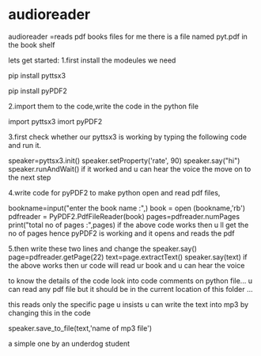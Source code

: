 # audioreader
audioreader =reads pdf books files for me 
there is a file named pyt.pdf in the book shelf

lets  get started:
 1.first install the modeules we need 
   
   pip install pyttsx3

   pip install pyPDF2

2.import them to the code,write the code in the python file
   
   import pyttsx3
   imort pyPDF2

3.first check whether our pyttsx3 is working by typing the following code and run it.
   
   speaker=pyttsx3.init()
   speaker.setProperty('rate', 90)
   speaker.say("hi")
   speaker.runAndWait()
if it worked  and  u can hear the voice  the move on to the next step

4.write code for pyPDF2 to make python open and read  pdf files,
   
   bookname=input("enter the book name :",)
   book = open (bookname,'rb')
   pdfreader = PyPDF2.PdfFileReader(book)
   pages=pdfreader.numPages
   print("total no of pages :",pages)
if the above code works then u ll get the no of pages hence pyPDF2 is working and it opens  and reads the pdf

5.then write these two lines  and change  the speaker.say()  
   page=pdfreader.getPage(22)
   text=page.extractText()
   speaker.say(text)
if the above works then ur code will read ur book and u can hear the voice

  
to know the details of the code look into code comments on python file...
u can read  any pdf file but it should be in the current location of this folder  ...

this reads only the specific page u insists 
u can write the text into mp3 by changing this in the code

 speaker.save_to_file(text,'name of mp3 file')
 
 a simple one  by an underdog student
